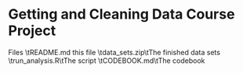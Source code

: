 # Getting and Cleaning Data Course Project

Files
\tREADME.md this file
\tdata_sets.zip\tThe finished data sets
\trun_analysis.R\tThe script
\tCODEBOOK.md\tThe codebook
